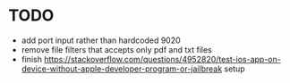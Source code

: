 
# TODO

- add port input rather than hardcoded 9020
- remove file filters that accepts only pdf and txt files
- finish https://stackoverflow.com/questions/4952820/test-ios-app-on-device-without-apple-developer-program-or-jailbreak setup

